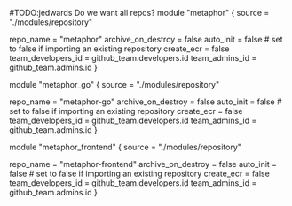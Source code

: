 #TODO:jedwards Do we want all repos?
module "metaphor" {
  source = "./modules/repository"

  repo_name          = "metaphor"
  archive_on_destroy = false
  auto_init          = false # set to false if importing an existing repository
  create_ecr         = false
  team_developers_id = github_team.developers.id
  team_admins_id     = github_team.admins.id
}

module "metaphor_go" {
  source = "./modules/repository"

  repo_name          = "metaphor-go"
  archive_on_destroy = false
  auto_init          = false # set to false if importing an existing repository
  create_ecr         = false
  team_developers_id = github_team.developers.id
  team_admins_id     = github_team.admins.id
}

module "metaphor_frontend" {
  source = "./modules/repository"

  repo_name          = "metaphor-frontend"
  archive_on_destroy = false
  auto_init          = false # set to false if importing an existing repository
  create_ecr         = false
  team_developers_id = github_team.developers.id
  team_admins_id     = github_team.admins.id
}
